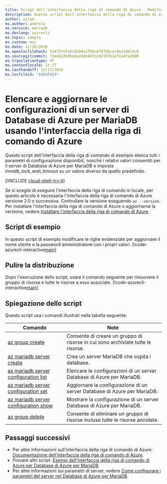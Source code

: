 ```yaml
---
title: Script dell'interfaccia della riga di comando di Azure - Modificare le configurazioni del server
description: Questo script dell'interfaccia della riga di comando di esempio elenca tutte le configurazioni del server disponibili e aggiorna il valore di innodb_lock_wait_timeout.
author: ajlam
ms.author: andrela
ms.service: mariadb
ms.devlang: azurecli
ms.topic: sample
ms.custom: mvc
ms.date: 11/28/2018
ms.openlocfilehash: 514f2fe7e8c2b94e175bc6f6fb0cec8ea3d0c9c6
ms.sourcegitcommit: 71ee622bdba6e24db4d7ce92107b1ef1a4fa2600
ms.translationtype: HT
ms.contentlocale: it-IT
ms.lasthandoff: 12/17/2018
ms.locfileid: "53547423"
---
```

# <a name="list-and-update-configurations-of-an-azure-database-for-mariadb-server-using-azure-cli"></a>Elencare e aggiornare le configurazioni di un server di Database di Azure per MariaDB usando l'interfaccia della riga di comando di Azure
Questo script dell'interfaccia della riga di comando di esempio elenca tutti i parametri di configurazione disponibili, nonché i relativi valori consentiti per il server di Database di Azure per MariaDB e imposta *innodb_lock_wait_timeout* su un valore diverso da quello predefinito.

[!INCLUDE [cloud-shell-try-it](../../../includes/cloud-shell-try-it.md)]

Se si sceglie di eseguire l'interfaccia della riga di comando in locale, per questo articolo è necessaria l'interfaccia della riga di comando di Azure versione 2.0 o successiva. Controllare la versione eseguendo `az --version`. Per installare l'interfaccia della riga di comando di Azure o aggiornarne la versione, vedere [Installare l'interfaccia della riga di comando di Azure]( /cli/azure/install-azure-cli). 

## <a name="sample-script"></a>Script di esempio
In questo script di esempio modificare le righe evidenziate per aggiornare il nome utente e la password amministratore con i propri valori.
[!code-azurecli-interactive[main](../../../cli_scripts/mariadb/change-server-configurations/change-server-configurations.sh?highlight=15-16 "List and update configurations of Azure Database for MariaDB.")]

## <a name="clean-up-deployment"></a>Pulire la distribuzione
Dopo l'esecuzione dello script, usare il comando seguente per rimuovere il gruppo di risorse e tutte le risorse a esso associate.
[!code-azurecli-interactive[main](../../../cli_scripts/mariadb/change-server-configurations/delete-mariadb.sh  "Delete the resource group.")]

## <a name="script-explanation"></a>Spiegazione dello script
Questo script usa i comandi illustrati nella tabella seguente:

| **Comando** | **Note** |
|---|---|
| [az group create](/cli/azure/group#az-group-create) | Consente di creare un gruppo di risorse in cui sono archiviate tutte le risorse. |
| [az mariadb server create](/cli/azure/mariadb/server#az-mariadb-server-create) | Crea un server MariaDB che ospita i database. |
| [az mariadb server configuration list](/cli/azure/mariadb/server/configuration#az-mariadb-server-configuration-list) | Elencare le configurazioni di un server Database di Azure per MariaDB. |
| [az mariadb server configuration set](/cli/azure/mariadb/server/configuration#az-mariadb-server-configuration-set) | Aggiornare la configurazione di un server Database di Azure per MariaDB. |
| [az mariadb server configuration show](/cli/azure/mariadb/server/configuration#az-mariadb-server-configuration-show) | Mostrare la configurazione di un server Database di Azure per MariaDB. |
| [az group delete](/cli/azure/group#az-group-delete) | Consente di eliminare un gruppo di risorse incluse tutte le risorse annidate. |

## <a name="next-steps"></a>Passaggi successivi
- Per altre informazioni sull'interfaccia della riga di comando di Azure: [Documentazione dell'interfaccia della riga di comando di Azure](/cli/azure).
- Provare altri script: [Esempi dell'interfaccia della riga di comando di Azure per Database di Azure per MariaDB](../sample-scripts-azure-cli.md)
- Per altre informazioni sui parametri di server, vedere [Come configurare i parametri del server nel Database di Azure per MariaDB](../howto-server-parameters.md).
